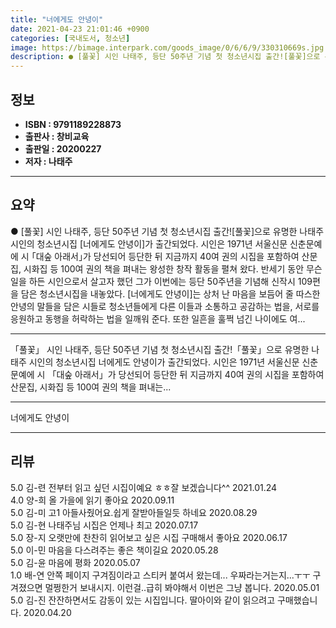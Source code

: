 ```yaml
---
title: "너에게도 안녕이"
date: 2021-04-23 21:01:46 +0900
categories: [국내도서, 청소년]
image: https://bimage.interpark.com/goods_image/0/6/6/9/330310669s.jpg
description: ● [풀꽃] 시인 나태주, 등단 50주년 기념 첫 청소년시집 출간![풀꽃]으로 유명한 나태주 시인의 청소년시집 [너에게도 안녕이]가 출간되었다. 시인은 1971년 서울신문 신춘문예에 시 &#65378;대숲 아래서&#65379;가 당선되어 등단한 뒤 지금까지 40여 권의 시집을 포함하여
---
```


## **정보**

- **ISBN : 9791189228873**
- **출판사 : 창비교육**
- **출판일 : 20200227**
- **저자 : 나태주**

------



## **요약**

●  [풀꽃] 시인 나태주, 등단 50주년 기념 첫 청소년시집 출간![풀꽃]으로 유명한 나태주 시인의 청소년시집 [너에게도 안녕이]가 출간되었다. 시인은 1971년 서울신문 신춘문예에 시 &#65378;대숲 아래서&#65379;가 당선되어 등단한 뒤 지금까지 40여 권의 시집을 포함하여 산문집, 시화집 등 100여 권의 책을 펴내는 왕성한 창작 활동을 펼쳐 왔다. 반세기 동안 무슨 일을 하든 시인으로서 살고자 했던 그가 이번에는 등단 50주년을 기념해 신작시 109편을 담은 청소년시집을 내놓았다. [너에게도 안녕이]는 상처 난 마음을 보듬어 줄 따스한 안녕의 말들을 담은 시들로 청소년들에게 다른 이들과 소통하고 공감하는 법을, 서로를 응원하고 동행을 허락하는 법을 일깨워 준다. 또한 일흔을 훌쩍 넘긴 나이에도 여...

------

「풀꽃」 시인 나태주, 등단 50주년 기념 첫 청소년시집 출간!「풀꽃」으로 유명한 나태주 시인의 청소년시집 너에게도 안녕이가 출간되었다. 시인은 1971년 서울신문 신춘문예에 시 「대숲 아래서」가 당선되어 등단한 뒤 지금까지 40여 권의 시집을 포함하여 산문집, 시화집 등 100여 권의 책을 펴내는... 

------


너에게도 안녕이 

------


## **리뷰** 

5.0 김-련 전부터 읽고 싶던 시집이예요 ㅎㅎ잘 보겠습니다^^ 2021.01.24 <br/>4.0 양-희 올 가을에 읽기 좋아요 2020.09.11 <br/>5.0 김-미 고1  아들사줬어요.쉽게 잘받아들일듯 하네요 2020.08.29 <br/>5.0 김-현 나태주님 시집은 언제나 최고 2020.07.17 <br/>5.0 장-지 오랫만에 찬찬히 읽어보고 싶은 시집 구매해서 좋아요 2020.06.17 <br/>5.0 이-민 마음을 다스려주는 좋은 책이길요 2020.05.28 <br/>5.0 김-윤 마음에 평화 2020.05.07 <br/>1.0 배-연 안쪽 페이지 구겨짐이라고 스티커 붙여서
왔는데...
우짜라는거는지...ㅜㅜ
구겨졌으면 멀쩡한거 보내시지.
이런걸..급히 봐야해서 이번은 그냥 봅니다.
 2020.05.01 <br/>5.0 김-진 잔잔하면서도 감동이 있는 시집입니다. 딸아이와 같이 읽으려고 구매했습니다. 2020.04.20 <br/>